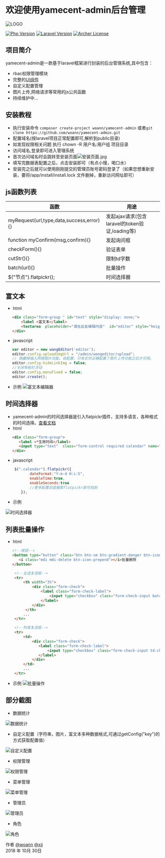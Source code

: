 # 欢迎使用yamecent-admin后台管理
![LOGO](http://upload-images.jianshu.io/upload_images/9160823-5ca4487bc91ab57a.png?imageMogr2/auto-orient/strip%7CimageView2/2/w/1240)

[![Php Version](https://img.shields.io/badge/php-%3E=7.2-brightgreen.svg?maxAge=2592000)](https://secure.php.net/)
[![Laravel Version](https://img.shields.io/badge/laravel-%3E=5.7-brightgreen.svg?maxAge=2592000)](https://laravel.com/)
[![Archer License](https://img.shields.io/hexpm/l/plug.svg?maxAge=2592000)](https://github.com/fdreamsu/SwArcher/blob/master/LICENSE)

## 项目简介
yamecent-admin是一款基于laravel框架进行封装的后台管理系统,其中包含：

* rbac权限管理模块
* 完整的[UI组件](http://demo.cssmoban.com/cssthemes5/twts_141_PurpleAdmin/pages/ui-features/buttons.html)
* 自定义配置管理
* 图片上传,网络请求等常用的js公共函数
* 持续维护中...


## 安装教程
* 执行安装命令 `composer create-project woann/yamecent-admin` 或者`git clone https://github.com/woann/yamecent-admin.git` 
* 配置域名(按laravel项目正常配置即可,解析到public目录)
* 如发现权限相关问题 执行 chown -R 用户名:用户组 项目目录
* 访问域名,登录即可进入管理系统
* 首次访问域名时会跳转至安装页面![安装页面.jpg](https://upload-images.jianshu.io/upload_images/14769055-a5c3bae19726a891.jpg?imageMogr2/auto-orient/strip%7CimageView2/2/w/1240)
* 填写完数据表配置之后，点击安装即可（有点小慢，喝口水）
* 安装完之后就可以使用刚刚提交的管理员账号密码登录了（如果您想重新安装，要将/app/install/install.lock 文件删掉，重新访问网址即可）


## js函数列表

| 函数 | 用途 |
| -------- | -------- |
| myRequest(url,type,data,success,error){} | 发起ajax请求(包含laravel的token验证,loading等) |
| function myConfirm(msg,confirm){} | 发起询问框 |
| checkForm(){} | 验证表单 |
| cutStr(){} | 限制td字数 |
| batch(url){} | 批量操作 |
| $("节点").flatpickr(); | 时间选择器 |
## 富文本
 * html
 ```html
    <div class="form-group " id="text" style="display: none;">
        <label >富文本</label>
        <textarea  placeholder="请在此处编辑内容"  id="editor" style="height:400px;max-height:400px;overflow: hidden"></textarea >   
    </div>
 ```
 * javascript
 ```javascript
    var editor = new wangEditor('editor');
    editor.config.uploadImgUrl = "/admin/wangeditor/upload";
    // 隐藏掉插入网络图片功能。该配置，只有在你正确配置了图片上传功能之后才可用。
    editor.config.hideLinkImg = false;
    //关闭导航栏浮动
    editor.config.menuFixed = false;
    editor.create();
 ```
 * 示例
![富文本编辑器](http://upload-images.jianshu.io/upload_images/14769055-b42c1b3b4f4ab979.png?imageMogr2/auto-orient/strip%7CimageView2/2/w/1240)

## 时间选择器
* yamecent-admin的时间选择器是引入flatpickr插件，支持多语言，各种格式的时间选择。[查看文档](https://flatpickr.js.org)
* html
 ```html
    <div class="form-group">
       <label >*生效时间</label>
       <input type="text"  class="form-control required calendar" name="time" placeholder="请选择时间">
    </div>
 ```
 * javascript
 ```javascript
     $(".calendar").flatpickr({
            dateFormat:"Y-m-d H:i:S",
            enableTime:true,
            enableSeconds:true
            //更多配置百度搜索flatpickr即可找到
        });
 ```
  * 示例

![时间选择器](https://upload-images.jianshu.io/upload_images/9160823-ee7dedaeb832a49c.png?imageMogr2/auto-orient/strip%7CimageView2/2/w/1240)


## 列表批量操作
* html
 ```html
    <!--按钮-->
    <button type="button" class="btn btn-sm btn-gradient-danger btn-icon-text" onclick="batch('/admin/user/del/')">
       <i class="mdi mdi-delete btn-icon-prepend"></i>批量删除
    </button>
```
```html
    <!--全选复选框-->
    <tr>
        <th width="3%">
            <div class="form-check">
                <label class="form-check-label">
                    <input type="checkbox" class="form-check-input batch-all">
                </label>
            </div>
         </th>
        ...
    </tr>
```
```html
    <!--列表复选框-->
    <tr>
        <td>
            <div class="form-check">
               <label class="form-check-label">
                   <input type="checkbox" class="form-check-input td-check" value="{{ $v->id }}">
               </label>
            </div>
        </td>
        ...
    </tr>
 ```

 * 示例
![批量操作](http://upload-images.jianshu.io/upload_images/14769055-62ba575064933680.png?imageMogr2/auto-orient/strip%7CimageView2/2/w/1240)

[1]: https://www.woann.cn
[2]: http://xjj.woann.cn
[3]: http://demo.woann.cn

## 部分截图
* 数据统计

![数据统计](https://upload-images.jianshu.io/upload_images/9160823-33fd684515b11c2f.png?imageMogr2/auto-orient/strip%7CimageView2/2/w/1240)

* 自定义配置（字符串，图片，富文本多种数据格式,可通过getConfig("key")的方式获取配置值）

![自定义配置](https://upload-images.jianshu.io/upload_images/9160823-bc9b710eaecf7ef7.png?imageMogr2/auto-orient/strip%7CimageView2/2/w/1240)

* 权限管理

![权限管理](https://upload-images.jianshu.io/upload_images/9160823-48859283e45b6fd2.png?imageMogr2/auto-orient/strip%7CimageView2/2/w/1240)

* 菜单管理

![菜单管理](https://upload-images.jianshu.io/upload_images/9160823-07eed87c32fc721c.png?imageMogr2/auto-orient/strip%7CimageView2/2/w/1240)

* 管理员

![管理员](https://upload-images.jianshu.io/upload_images/9160823-4b14ee0d83ab20da.png?imageMogr2/auto-orient/strip%7CimageView2/2/w/1240)

* 角色

![角色](https://upload-images.jianshu.io/upload_images/9160823-f75c5aa058bf7e77.png?imageMogr2/auto-orient/strip%7CimageView2/2/w/1240)


作者 [@woann][1]  [@xjj][2]   
2018 年 10月 30日    
